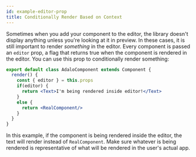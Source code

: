 ```yaml
---
id: example-editor-prop
title: Conditionally Render Based on Context
---
```


Sometimes when you add your component to the editor, the library doesn't display anything unless
you're looking at it in preview. In these cases, it is still important to render *something* in
the editor. Every component is passed an `editor` prop, a flag that returns true when the component
is rendered in the editor. You can use this prop to conditionally render something:

```jsx
export default class AdaloComponent extends Component {
  render() {
    const { editor } = this.props
    if(editor) {
      return <Text>I'm being rendered inside editor!</Text>
    }
    else {
      return <RealComponent/>
    }
  }
}
```

In this example, if the component is being rendered inside the editor, the text will render instead
of `RealComponent`. Make sure whatever is being rendered is representative of what will be rendered
in the user's actual app.